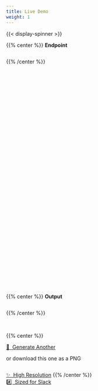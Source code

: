 ```yaml
---
title: Live Demo
weight: 1
---
```


{{< display-spinner >}}

{{% center %}}
<b>Endpoint</b>
<pre tabindex="0" class="chroma single_line"><code id="endpoint" class="language-txt" data-lang="txt"></code></pre>
{{% /center %}}

<br><br>

<div
  id="random-twemoji"
  style="width:100%; height:500px"
  onload="loadRandomFace();"
></div>

<br><br>

{{% center %}}
<b>Output</b>
<pre tabindex="0" class="chroma single_line"><code id="output" class="language-txt" data-lang="txt"></code></pre>
{{% /center %}}

<br>

{{% center %}}
<p>
  <a
    href=""
    class="button secondary"
    onClick="
      getRandomFace();
      return false;
    ">
    🔄&nbsp;&nbsp;Generate Another
  </a>
</p>

or download this one as a PNG

<p style="text-align: center; display: inline-grid;">
  <a
    href=""
    class="button"
    onClick="
      downloadFaceAsPng(2000);
      return false;
    ">
    ✨&nbsp;&nbsp;High Resolution
  </a>
  <a
    href=""
    class="button primary"
    style="background-color: var(--theme); "
    onClick="
      downloadFaceAsPng();
      return false;
    ">
    #️⃣&nbsp;&nbsp;Sized for Slack
  </a>
</p>
{{% /center %}}
